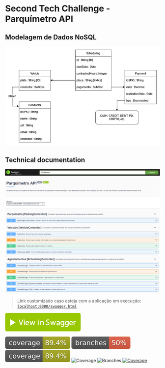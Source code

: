 # Second Tech Challenge - Parquímetro API

## Modelagem de Dados NoSQL
![Modelagem de Dados](./docs/modelo-de-dados-nosql.jpg)

## Technical documentation



![Swagger](./docs/swagger.png)

> Link customizado caso esteja com a aplicação em execução: [`localhost:8080/swagger.html`](localhost:8080/swagger.html)

[![View in Swagger](./docs/view-in-swagger-button.svg)](./docs/api-docs-parquimetro-api%20-%20tech-challenge-fase-2.json)

<!--- [Spring Boot Initial structure of project](https://start.spring.io/#!type=maven-project&language=java&platformVersion=3.2.3&packaging=jar&jvmVersion=17&groupId=br.com.fiap.equipe3&artifactId=second-tech-challenge&name=second-tech-challenge&description=Tech%20Challenge%20Fase%202%20Pos%20Tech%20FIAP%20-%20Arquitetura%20e%20Desenvolvimento%20em%20Java&packageName=br.com.fiap.equipe3.second-tech-challenge&dependencies=web,data-jpa,data-mongodb,data-mongodb-reactive,devtools,lombok) -->


![Coverage](.github/badges/jacoco.svg)
![Branches](.github/badges/branches.svg)
[![Coverage](.github/badges/jacoco.svg)](https://github.com/USERNAME/REPOSITORY/actions/workflows/build.yml)
![Coverage](https://img.shields.io/endpoint?url=https://raw.githubusercontent.com/USERNAME/REPOSITORY/BRANCHNAME/.github/badges/jacoco.json)
![Branches](https://img.shields.io/endpoint?url=https://raw.githubusercontent.com/USERNAME/REPOSITORY/BRANCHNAME/.github/badges/branches.json)
[![Coverage](https://img.shields.io/endpoint?url=https://raw.githubusercontent.com/USERNAME/REPOSITORY/BRANCHNAME/.github/badges/jacoco.json)](https://github.com/USERNAME/REPOSITORY/actions/workflows/build.yml)